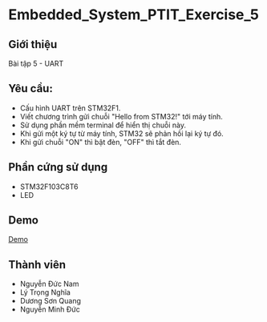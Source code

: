 # Embedded_System_PTIT_Exercise_5
## Giới thiệu
Bài tập 5 - UART
## Yêu cầu:
- Cấu hình UART trên STM32F1.
- Viết chương trình gửi chuỗi "Hello from STM32!" tới máy tính. 
- Sử dụng phần mềm terminal để hiển thị chuỗi này.
- Khi gửi một ký tự từ máy tính, STM32 sẽ phản hồi lại ký tự đó.
- Khi gửi chuỗi "ON" thì bật đèn, "OFF" thì tắt đèn.
## Phần cứng sử dụng
- STM32F103C8T6
- LED
## Demo
 [Demo](https://youtu.be/lMAGjrso8ow)

## Thành viên
- Nguyễn Đức Nam
- Lý Trọng Nghĩa
- Dương Sơn Quang
- Nguyễn Minh Đức

